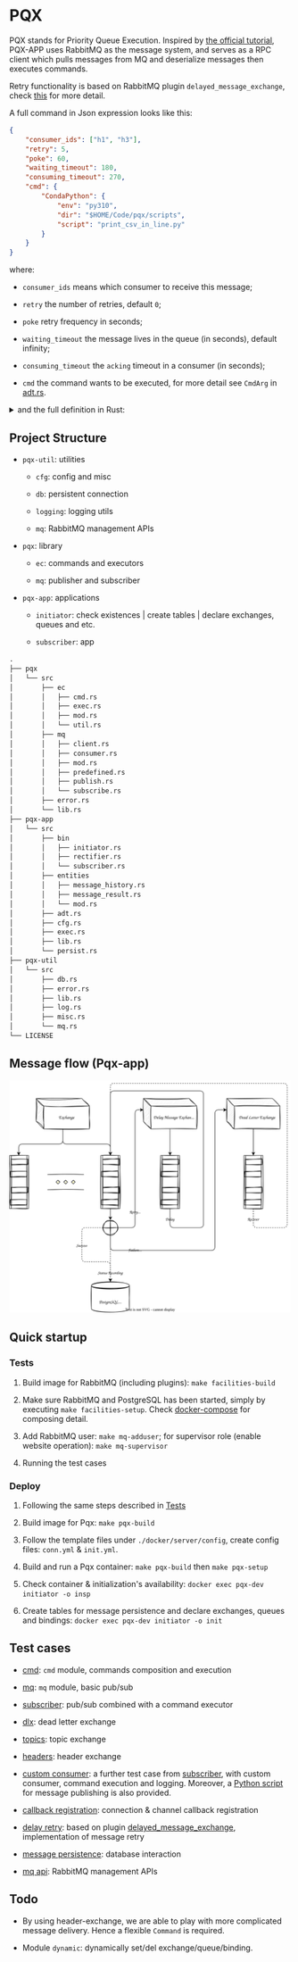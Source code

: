 # PQX

PQX stands for Priority Queue Execution. Inspired by [the official tutorial](https://www.rabbitmq.com/tutorials/tutorial-six-python.html), PQX-APP uses RabbitMQ as the message system, and serves as a RPC client which pulls messages from MQ and deserialize messages then executes commands.

Retry functionality is based on RabbitMQ plugin `delayed_message_exchange`, check [this](https://github.com/rabbitmq/rabbitmq-delayed-message-exchange) for more detail.

A full command in Json expression looks like this:

```json
{
    "consumer_ids": ["h1", "h3"],
    "retry": 5,
    "poke": 60,
    "waiting_timeout": 180,
    "consuming_timeout": 270,
    "cmd": {
        "CondaPython": {
            "env": "py310",
            "dir": "$HOME/Code/pqx/scripts",
            "script": "print_csv_in_line.py"
        }
    }
}
```

where:

- `consumer_ids` means which consumer to receive this message;

- `retry` the number of retries, default `0`;

- `poke` retry frequency in seconds;

- `waiting_timeout` the message lives in the queue (in seconds), default infinity;

- `consuming_timeout` the `acking` timeout in a consumer (in seconds);

- `cmd` the command wants to be executed, for more detail see `CmdArg` in [adt.rs](./pqx/src/ec/cmd.rs).

<details>
<summary>and the full definition in Rust:</summary>

```rs
pub struct Command {
    pub consumer_ids: Vec<String>,
    pub retry: Option<u8>,
    pub poke: Option<u16>,
    pub waiting_timeout: Option<u32>,
    pub consuming_timeout: Option<u32>,
    pub cmd: CmdArg,
}

pub enum CmdArg {
    Ping {
        addr: String,
    },
    Bash {
        cmd: Vec<String>,
    },
    Ssh {
        ip: String,
        user: String,
        cmd: Vec<String>,
    },
    Sshpass {
        ip: String,
        user: String,
        pass: String,
        cmd: Vec<String>,
    },
    CondaPython {
        env: String,
        dir: String,
        script: String,
    },
    DockerExec {
        container: String,
        cmd: Vec<String>,
    },
}
```

</details>

## Project Structure

- `pqx-util`: utilities

  - `cfg`: config and misc

  - `db`: persistent connection

  - `logging`: logging utils

  - `mq`: RabbitMQ management APIs

- `pqx`: library

  - `ec`: commands and executors

  - `mq`: publisher and subscriber

- `pqx-app`: applications

  - `initiator`: check existences | create tables | declare exchanges, queues and etc.

  - `subscriber`: app

```txt
.
├── pqx
│   └── src
│       ├── ec
│       │   ├── cmd.rs
│       │   ├── exec.rs
│       │   ├── mod.rs
│       │   └── util.rs
│       ├── mq
│       │   ├── client.rs
│       │   ├── consumer.rs
│       │   ├── mod.rs
│       │   ├── predefined.rs
│       │   ├── publish.rs
│       │   └── subscribe.rs
│       ├── error.rs
│       └── lib.rs
├── pqx-app
│   └── src
│       ├── bin
│       │   ├── initiator.rs
│       │   ├── rectifier.rs
│       │   └── subscriber.rs
│       ├── entities
│       │   ├── message_history.rs
│       │   ├── message_result.rs
│       │   └── mod.rs
│       ├── adt.rs
│       ├── cfg.rs
│       ├── exec.rs
│       ├── lib.rs
│       └── persist.rs
├── pqx-util
│   └── src
│       ├── db.rs
│       ├── error.rs
│       ├── lib.rs
│       ├── log.rs
│       ├── misc.rs
│       └── mq.rs
└── LICENSE
```

## Message flow (Pqx-app)

![app](./app.svg)

## Quick startup

### Tests

1. Build image for RabbitMQ (including plugins): `make facilities-build`

1. Make sure RabbitMQ and PostgreSQL has been started, simply by executing `make facilities-setup`. Check [docker-compose](./docker/facilities/docker-compose.yml) for composing detail.

1. Add RabbitMQ user: `make mq-adduser`; for supervisor role (enable website operation): `make mq-supervisor`

1. Running the test cases

### Deploy

1. Following the same steps described in [Tests](#tests)

1. Build image for Pqx: `make pqx-build`

1. Follow the template files under `./docker/server/config`, create config files: `conn.yml` & `init.yml`.

1. Build and run a Pqx container: `make pqx-build` then `make pqx-setup`

1. Check container & initialization's availability: `docker exec pqx-dev initiator -o insp`

1. Create tables for message persistence and declare exchanges, queues and bindings: `docker exec pqx-dev initiator -o init`

## Test cases

- [cmd](./pqx/tests/test_cmd.rs): `cmd` module, commands composition and execution

- [mq](./pqx/tests/test_mq.rs): `mq` module, basic pub/sub

- [subscriber](./pqx/tests/test_subscriber.rs): pub/sub combined with a command executor

- [dlx](./pqx/tests/test_dlx.rs): dead letter exchange

- [topics](./pqx/tests/test_topics.rs): topic exchange

- [headers](./pqx/tests/test_headers.rs): header exchange

- [custom consumer](./pqx/tests/test_consumer.rs): a further test case from [subscriber](./pqx/tests/test_subscriber.rs), with custom consumer, command execution and logging. Moreover, a [Python script](./scripts/test_consumer_pub.py) for message publishing is also provided.

- [callback registration](./pqx/tests/test_callback.rs): connection & channel callback registration

- [delay retry](./pqx/tests/test_retry.rs): based on plugin [delayed_message_exchange](https://github.com/rabbitmq/rabbitmq-delayed-message-exchange), implementation of message retry

- [message persistence](./pqx-app/tests/test_persistence.rs): database interaction

- [mq api](./pqx-util/tests/test_mq.rs): RabbitMQ management APIs

## Todo

- By using header-exchange, we are able to play with more complicated message delivery. Hence a flexible `Command` is required.

- Module `dynamic`: dynamically set/del exchange/queue/binding.
